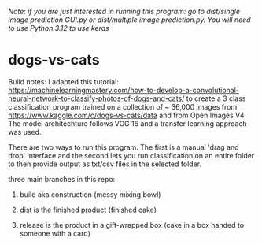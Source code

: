 _Note: if you are just interested in running this program: go to dist/single image prediction GUI.py or dist/multiple image prediction.py. You will need to use Python 3.12 to use keras_


# dogs-vs-cats

Build notes: I adapted this tutorial: https://machinelearningmastery.com/how-to-develop-a-convolutional-neural-network-to-classify-photos-of-dogs-and-cats/ to create a 3 class classification program trained on a collection of ~ 36,000 images from https://www.kaggle.com/c/dogs-vs-cats/data and from Open Images V4. The model architechture follows VGG 16 and a transfer learning approach was used.

There are two ways to run this program. The first is a manual 'drag and drop' interface and the second lets you run classification on an entire folder to then provide output as txt/csv files in the selected folder.

three main branches in this repo:

1) build aka construction (messy mixing bowl)

2) dist is the finished product (finished cake)

3) release is the product in a gift-wrapped box (cake in a box handed to someone with a card)
